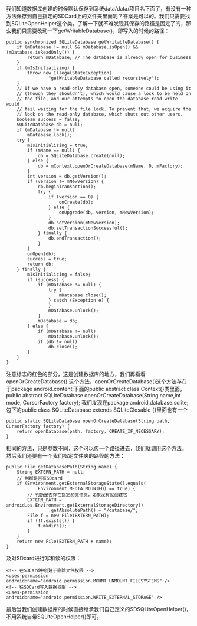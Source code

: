 我们知道数据库创建的时候默认保存到系统data/data/项目名下面了，有没有一种方法保存到自己指定的SDCard上的文件夹里面呢？答案是可以的。我们只需要找到SQLiteOpenHelper这个类，了解一下就不难发现其保存的路径是固定了的，那么我们只需要改动一下getWritableDatabase()，即写入的时候的路径：
```  
public synchronized SQLiteDatabase getWritableDatabase() {
	if (mDatabase != null && mDatabase.isOpen() && !mDatabase.isReadOnly()) {
		return mDatabase; // The database is already open for business
	}
	if (mIsInitializing) {
		throw new IllegalStateException(
				"getWritableDatabase called recursively");
	}
	// If we have a read-only database open, someone could be using it
	// (though they shouldn't), which would cause a lock to be held on
	// the file, and our attempts to open the database read-write would
	// fail waiting for the file lock. To prevent that, we acquire the
	// lock on the read-only database, which shuts out other users.
	boolean success = false;
	SQLiteDatabase db = null;
	if (mDatabase != null)
		mDatabase.lock();
	try {
		mIsInitializing = true;
		if (mName == null) {
			db = SQLiteDatabase.create(null);
		} else {
			db = mContext.openOrCreateDatabase(mName, 0, mFactory);
		}
		int version = db.getVersion();
		if (version != mNewVersion) {
			db.beginTransaction();
			try {
				if (version == 0) {
					onCreate(db);
				} else {
					onUpgrade(db, version, mNewVersion);
				}
				db.setVersion(mNewVersion);
				db.setTransactionSuccessful();
			} finally {
				db.endTransaction();
			}
		}
		onOpen(db);
		success = true;
		return db;
	} finally {
		mIsInitializing = false;
		if (success) {
			if (mDatabase != null) {
				try {
					mDatabase.close();
				} catch (Exception e) {
				}
				mDatabase.unlock();
			}
			mDatabase = db;
		} else {
			if (mDatabase != null)
				mDatabase.unlock();
			if (db != null)
				db.close();
		}
	}
}
```
注意标志的红色的部分，这是创建数据库的地方，我们再看看openOrCreateDatabase()
这个方法，openOrCreateDatabase()这个方法存在于package android.content;下面的public abstract class Context{}类里面，
public abstract SQLiteDatabase openOrCreateDatabase(String name,int mode, CursorFactory factory);
我们发现在package android.database.sqlite;包下的public class SQLiteDatabase extends SQLiteClosable {}里面也有一个
```  
public static SQLiteDatabase openOrCreateDatabase(String path, CursorFactory factory) {
	return openDatabase(path, factory, CREATE_IF_NECESSARY);
}
```
相同的方法，只是参数不同，这个可以传一个路径进去，我们就调用这个方法。
然后我们还要有一个我们指定文件夹的路径的方法：
```  
public File getDatabasePath(String name) {
	String EXTERN_PATH = null;
	// 判断是否有SDcard
	if (Environment.getExternalStorageState().equals(
			Environment.MEDIA_MOUNTED) == true) {
		// 判断是否存在指定的文件夹，如果没有就创建它
		EXTERN_PATH = android.os.Environment.getExternalStorageDirectory()
				.getAbsolutePath() + "/database/";
		File f = new File(EXTERN_PATH);
		if (!f.exists()) {
			f.mkdirs();
		}
	}
	return new File(EXTERN_PATH + name);
}
```
及对SDcard进行写和读的权限：
```  
<!-- 在SDCard中创建于删除文件权限 -->  
<uses-permission android:name="android.permission.MOUNT_UNMOUNT_FILESYSTEMS" />  
<!-- 往SDCard写入数据权限 -->  
<uses-permission android:name="android.permission.WRITE_EXTERNAL_STORAGE" /> 
```
最后当我们创建数据库的时候直接继承我们自己定义的SDSQLiteOpenHelper()，不用系统自带SQLiteOpenHelper()即可。
